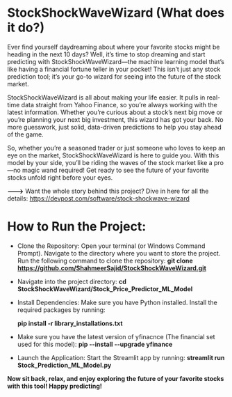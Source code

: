 # StockShockWaveWizard (What does it do?)
Ever find yourself daydreaming about where your favorite stocks might be heading in the next 10 days? Well, it’s time to stop dreaming and start predicting with StockShockWaveWizard—the machine learning model that’s like having a financial fortune teller in your pocket! This isn’t just any stock prediction tool; it’s your go-to wizard for seeing into the future of the stock market.

StockShockWaveWizard is all about making your life easier. It pulls in real-time data straight from Yahoo Finance, so you’re always working with the latest information. Whether you’re curious about a stock’s next big move or you’re planning your next big investment, this wizard has got your back. No more guesswork, just solid, data-driven predictions to help you stay ahead of the game.

So, whether you’re a seasoned trader or just someone who loves to keep an eye on the market, StockShockWaveWizard is here to guide you. With this model by your side, you’ll be riding the waves of the stock market like a pro—no magic wand required! Get ready to see the future of your favorite stocks unfold right before your eyes. 

**--->** Want the whole story behind this project? Dive in here for all the details: https://devpost.com/software/stock-shockwave-wizard

# How to Run the Project:
- Clone the Repository:
  Open your terminal (or Windows Command Prompt).
  Navigate to the directory where you want to store the project.
  Run the following command to clone the repository:
  **git clone https://github.com/ShahmeerSajid/StockShockWaveWizard.git**

- Navigate into the project directory:
  **cd StockShockWaveWizard/Stock_Price_Predictor_ML_Model**

- Install Dependencies:
  Make sure you have Python installed.
  Install the required packages by running:
  
     **pip install -r library_installations.txt**
- Make sure you have the latest version of yfinacnce (The financial set used for this model):
    **pip --install --upgrade yfinance**
- Launch the Application:
  Start the Streamlit app by running: **streamlit run Stock_Prediction_ML_Model.py**

  
**Now sit back, relax, and enjoy exploring the future of your favorite stocks with this tool! Happy predicting!**
